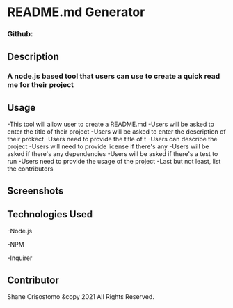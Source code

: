 
  # README.md Generator
  
  ### Github:

  ## Description
  ### A node.js based tool that users can use to create a quick read me for their project

 
  ## Usage
-This tool will allow user to create a README.md
-Users will be asked to enter the title of their project
-Users will be asked to enter the description of their prokect
-Users need to provide the title of t
-Users can describe the project
-Users will need to provide license if there's any
-Users will be asked if there's any dependencies
-Users will be asked if there's a test to run
-Users need to provide the usage of the project
-Last but not least, list the contributors



  ## Screenshots
  

  ## Technologies Used
  -Node.js
  
  -NPM
  
  -Inquirer


  ## Contributor
  Shane Crisostomo &copy 2021 All Rights Reserved.

  
